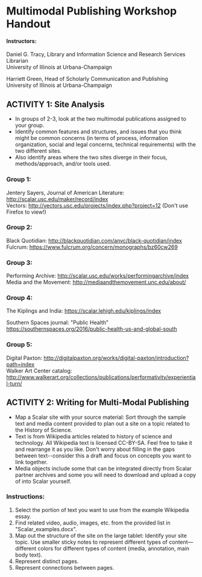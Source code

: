 # Multimodal Publishing Workshop Handout
#### Instructors:

Daniel G. Tracy, Library and Information Science and Research Services Librarian  
University of Illinois at Urbana-Champaign

Harriett Green, Head of Scholarly Communication and Publishing   
University of Illinois at Urbana-Champaign


## ACTIVITY 1: Site Analysis
* In groups of 2-3, look at the two multimodal publications assigned to your group.
* Identify common features and structures, and issues that you think might be common concerns (in terms of process, information organization, social and legal concerns, technical requirements) with the two different sites. 
* Also identify areas where the two sites diverge in their focus, methods/approach, and/or tools used.

### Group 1: 
Jentery Sayers, Journal of American Literature: http://scalar.usc.edu/maker/record/index  
Vectors: http://vectors.usc.edu/projects/index.php?project=12 (Don't use Firefox to view!)  

### Group 2: 
Black Quotidian: http://blackquotidian.com/anvc/black-quotidian/index   
Fulcrum: https://www.fulcrum.org/concern/monographs/bz60cw269   

### Group 3:
Performing Archive: http://scalar.usc.edu/works/performingarchive/index   
Media and the Movement: http://mediaandthemovement.unc.edu/about/  
 
### Group 4:
The Kiplings and India: https://scalar.lehigh.edu/kiplings/index

Southern Spaces journal: "Public Health" https://southernspaces.org/2016/public-health-us-and-global-south  

### Group 5:
Digital Paxton: http://digitalpaxton.org/works/digital-paxton/introduction?path=index  
Walker Art Center catalog: http://www.walkerart.org/collections/publications/performativity/experiential-turn/   

## ACTIVITY 2: Writing for Multi-Modal Publishing
* Map a Scalar site with your source material: Sort through the sample text and media content provided to plan out a site on a topic related to the History of Science. 
* Text is from Wikipedia articles related to history of science and technology. All Wikipedia text is licensed CC-BY-SA. Feel free to take it and rearrange it as you like. Don't worry about filling in the gaps between text--consider this a draft and focus on concepts you want to link together.
* Media objects include some that can be integrated directly from Scalar partner archives and some you will need to download and upload a copy of into Scalar yourself.

### Instructions:
1.	Select the portion of text you want to use from the example Wikipedia essay.
2. Find related video, audio, images, etc. from the provided list in "Scalar_examples.docx".
3.	Map out the structure of the site on the large tablet: Identify your site topic.  Use smaller sticky notes to represent different types of content—different colors for different types of content (media, annotation, main body text).
4.	Represent distinct pages.
5.	Represent connections between pages.
